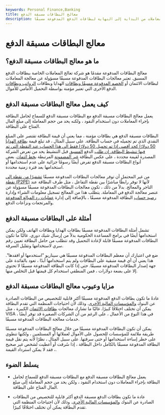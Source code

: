 ```yaml
---
keywords: Personal Finance,Banking
title: معالج البطاقات مسبقة الدفع
description: معالج البطاقات المدفوعة مقدمًا هو شركة تتعامل مع المعاملات من البداية إلى النهاية لبطاقات الدفع المدفوعة مسبقًا.
---
```


# معالج البطاقات مسبقة الدفع
## ما هو معالج البطاقات مسبقة الدفع؟

معالج البطاقات المدفوعة مقدمًا هو شركة تعالج المعاملات الخاصة ببطاقات الدفع المسبق. تعتبر معالجات البطاقات المدفوعة مسبقًا مسؤولة عن معالجة المعاملات لبطاقات الائتمان أو [الخصم المدفوعة مسبقًا وبطاقات](/debitcard) الهدايا وبطاقات [الرواتب وبطاقات](/payroll-card) الدفع الأخرى التي تعتبر مؤمنة بواسطة التحميل الأمامي للأموال.

## كيف يعمل معالج البطاقات مسبقة الدفع

يعمل معالج البطاقات مسبقة الدفع مع البطاقات مسبقة الدفع للسماح لحامل البطاقة بإجراء المعاملات دون استخدام النقود ، ولكنه يحد من حجم المعاملة إلى مبلغ المال المتاح على البطاقة.

البطاقات مسبقة الدفع هي بطاقات مؤمنة ، مما يعني أن قيمة البطاقة تقتصر على المبلغ النقدي الذي تم تحميله في حساب البطاقة. على سبيل المثال ، قد تبلغ قيمة [بطاقة الهدايا 50 دولارًا كحد أقصى إذا تم تحميل 50 دولارًا فقط إلى هذا الحساب عند النقطة التي تم فيها تنشيط البطاقة. إن طلب](/gift-card) الدفع [المسبق](/prepayment) قبل التنشيط يحد من تعرض الشركة المصدرة لقيمة محددة ، على عكس البطاقة [غير المضمونة](/unsecured) المرتبطة [بخط ائتمان](/lineofcredit). بعض أنواع البطاقات مسبقة الدفع تفرض أيضًا رسومًا جزائية على عدم استخدامها أو استخدامها بعد فترة زمنية محددة.

من غير المحتمل أن توفر معالجات البطاقات المدفوعة مسبقًا [تشفيرًا من نقطة إلى نقطة (P2PE)](/pointtopoint-encryption-p2pe) لأنها لا توفر رابطًا مباشرًا بين نقطة التفاعل ، مثل طرف البطاقة عند التاجر والمعالج. بدلاً من ذلك ، تكون معالجات البطاقات المدفوعة مسبقًا مسؤولة عن عنصر معالجة الدفع في المعاملة. يتطلب هذا من المعالج تسجيل معلومات الشراء وإدارة [رصيد حساب](/accountbalance) البطاقة المدفوعة مسبقًا ، بالإضافة إلى إدارة [عمليات رد المبالغ المدفوعة](/chargeback) والمرتجعات ونزاعات الدفع.

## أمثلة على البطاقات مسبقة الدفع

تشمل أمثلة البطاقات المدفوعة مسبقًا بطاقات الهدايا وبطاقات الهاتف ولكن يمكن استخدامها أيضًا في برامج المساعدة الحكومية بدلاً من إرسال شيك دوري. غالبًا ما تكون البطاقات المدفوعة مسبقًا قابلة لإعادة التحميل وقد تتطلب من حامل البطاقة تعيين رقم سري لاستخدامها وتقليل السرقة.

ضع في اعتبارك أن معظم البطاقات المدفوعة مسبقًا هي سيناريو "استخدمها أو افقدها". هذا يعني أن أي قيمة متبقية على البطاقات ولم يتم استخدامها أبدًا ، تعود بالفائدة على جهة إصدار البطاقات المدفوعة مسبقًا. حتى إذا كانت البطاقة المدفوعة مسبقًا لا تحتوي إلا على بضعة دولارات ، فمن المنطقي استخدام كل قيمتها قبل التخلص منها.

## مزايا وعيوب معالج البطاقات مسبقة الدفع

عادةً ما تكون بطاقات الدفع المدفوعة مسبقًا أكثر قابلية للتخصيص من البطاقات الصادرة عن البنوك [والمؤسسات المالية الأخرى](/financialinstitution). وذلك لأن احتياجات المنظمة التي تقدم البطاقة يمكن أن تختلف اختلافًا كبيرًا. غالبًا ما تشارك معالجات [بطاقات الائتمان](/creditcard) الكبيرة ، مثل VISA ، في هذا النوع من الأعمال ، على الرغم من أن الشركات الصغيرة قد توفر أيضًا خدمات معالجة البطاقات المدفوعة مسبقًا.

يمكن أن تكون البطاقات المدفوعة مسبقًا من خلال معالج البطاقات المدفوعة مسبقًا طريقة ملائمة للمؤسسات للحصول على الأموال لعملائها أو المستلمين ، ولكنها تنطوي على خطر إساءة استخدامها أو حتى سرقتها. على سبيل المثال ، نظرًا لأنه يتم نقل قيمة البطاقة المدفوعة مسبقًا بالكامل داخل البطاقة ، إذا سُرقت أو أعطيت لشخص غير صحيح ، فقد لا يمكن استرداد القيمة.

## يسلط الضوء

- يعمل معالج البطاقات مسبقة الدفع مع البطاقات مسبقة الدفع للسماح لحامل البطاقة بإجراء المعاملات دون استخدام النقود ، ولكن يحد من حجم المعاملة إلى مبلغ المال المتاح على البطاقة.

- عادة ما تكون بطاقات الدفع مسبقة الدفع أكثر قابلية للتخصيص من البطاقات الصادرة عن البنوك [والمؤسسات المالية الأخرى](/financialinstitution). وذلك لأن احتياجات المنظمة التي تقدم البطاقة يمكن أن تختلف اختلافًا كبيرًا.

